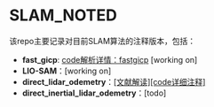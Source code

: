 # SLAM_NOTED
该repo主要记录对目前SLAM算法的注释版本，包括：
- **fast_gicp**: [code解析详情：fastgicp](https://github.com/YZH-bot/SLAM_NOTED/tree/master/fast_gicp) [working on]
- **LIO-SAM**：[working on]
- **direct_lidar_odemetry**：[[文献解读]](https://zhuanlan.zhihu.com/p/677991232)[[code详细注释]](https://github.com/YZH-bot/SLAM_NOTED/tree/master/direct_lidar_odometry)
- **direct_inertial_lidar_odemetry**：[todo]

